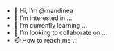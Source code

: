 - 👋 Hi, I’m @mandinea
- 👀 I’m interested in ...
- 🌱 I’m currently learning ...
- 💞️ I’m looking to collaborate on ...
- 📫 How to reach me ...

<!---
mandinea/mandinea is a ✨ special ✨ repository because its `README.md` (this file) appears on your GitHub profile.
You can click the Preview link to take a look at your changes.
--->
